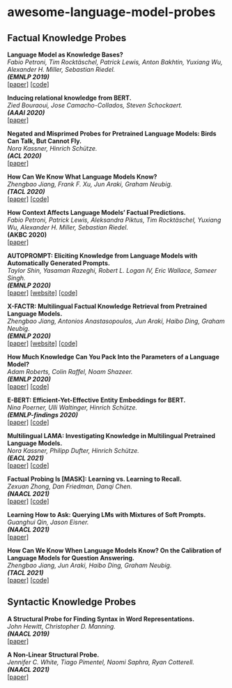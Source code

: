 # awesome-language-model-probes

## Factual Knowledge Probes

**Language Model as Knowledge Bases?**<br>
*Fabio Petroni, Tim Rocktäschel, Patrick Lewis, Anton Bakhtin, Yuxiang Wu, Alexander H. Miller, Sebastian Riedel.*<br>
**_(EMNLP 2019)_**<br>
[[paper]](https://arxiv.org/pdf/1909.01066.pdf)
[[code]](https://github.com/facebookresearch/LAMA)

**Inducing relational knowledge from BERT.**<br>
*Zied Bouraoui, Jose Camacho-Collados, Steven Schockaert.*<br>
**_(AAAI 2020)_**<br>
[[paper]](https://arxiv.org/pdf/1911.12753.pdf)

**Negated and Misprimed Probes for Pretrained Language Models: Birds Can Talk, But Cannot Fly.**<br>
*Nora Kassner, Hinrich Schütze.*<br>
**_(ACL 2020)_**<br>
[[paper]](https://www.aclweb.org/anthology/2020.acl-main.698.pdf)

**How Can We Know What Language Models Know?**<br>
*Zhengbao Jiang, Frank F. Xu, Jun Araki, Graham Neubig.*<br>
**_(TACL 2020)_**<br>
[[paper]](https://arxiv.org/pdf/1911.12543.pdf)
[[code]](https://github.com/jzbjyb/LPAQA)

**How Context Affects Language Models’ Factual Predictions.**<br>
*Fabio Petroni, Patrick Lewis, Aleksandra Piktus, Tim Rocktäschel, Yuxiang Wu, Alexander H. Miller, Sebastian Riedel.*<br>
**__(AKBC 2020)__**<br>
[[paper]](https://openreview.net/forum?id=025X0zPfn)

**AUTOPROMPT: Eliciting Knowledge from Language Models with Automatically Generated Prompts.**<br>
*Taylor Shin, Yasaman Razeghi, Robert L. Logan IV, Eric Wallace, Sameer Singh.*<br>
**_(EMNLP 2020)_**<br>
[[paper]](https://www.aclweb.org/anthology/2020.emnlp-main.346.pdf)
[[website]](https://ucinlp.github.io/autoprompt/)
[[code]](https://github.com/ucinlp/autoprompt)

**X-FACTR: Multilingual Factual Knowledge Retrieval from Pretrained Language Models.**<br>
*Zhengbao Jiang, Antonios Anastasopoulos, Jun Araki, Haibo Ding, Graham Neubig.*<br>
**_(EMNLP 2020)_**<br>
[[paper]](https://www.aclweb.org/anthology/2020.emnlp-main.479.pdf)
[[website]](https://x-factr.github.io)
[[code]](https://github.com/jzbjyb/X-FACTR)

**How Much Knowledge Can You Pack Into the Parameters of a Language Model?**<br>
*Adam Roberts, Colin Raffel, Noam Shazeer.*<br>
**_(EMNLP 2020)_**<br>
[[paper]](https://www.aclweb.org/anthology/2020.emnlp-main.437.pdf)
[[code]](https://goo.gle/t5-cbqa)

**E-BERT: Efficient-Yet-Effective Entity Embeddings for BERT.**<br>
*Nina Poerner, Ulli Waltinger, Hinrich Schütze.*<br>
**_(EMNLP-findings 2020)_**<br>
[[paper]](https://www.aclweb.org/anthology/2020.findings-emnlp.71.pdf)
[[code]](https://github.com/npoe/ebert)

**Multilingual LAMA: Investigating Knowledge in Multilingual Pretrained Language Models.**<br>
*Nora Kassner, Philipp Dufter, Hinrich Schütze.*<br>
**_(EACL 2021)_**<br>
[[paper]](https://arxiv.org/pdf/2102.00894.pdf)
[[code]](https://github.com/norakassner/mlama)

**Factual Probing Is [MASK]: Learning vs. Learning to Recall.**<br>
*Zexuan Zhong, Dan Friedman, Danqi Chen.*<br>
**_(NAACL 2021)_**<br>
[[paper]](https://www.aclweb.org/anthology/2021.naacl-main.398v2.pdf)
[[code]](https://github.com/princeton-nlp/OptiPrompt)

**Learning How to Ask: Querying LMs with Mixtures of Soft Prompts.**<br>
*Guanghui Qin, Jason Eisner.*<br>
**_(NAACL 2021)_**<br>
[[paper]](https://www.aclweb.org/anthology/2021.naacl-main.410.pdf)

**How Can We Know When Language Models Know? On the Calibration of Language Models for Question Answering.**<br>
*Zhengbao Jiang, Jun Araki, Haibo Ding, Graham Neubig.*<br>
**_(TACL 2021)_**<br>
[[paper]](https://arxiv.org/pdf/2012.00955.pdf)
[[code]](https://github.com/jzbjyb/lm-calibration)


## Syntactic Knowledge Probes

**A Structural Probe for Finding Syntax in Word Representations.**<br>
*John Hewitt, Christopher D. Manning.*<br>
**_(NAACL 2019)_**<br>
[[paper]](https://www.aclweb.org/anthology/N19-1419.pdf)

**A Non-Linear Structural Probe.**<br>
*Jennifer C. White, Tiago Pimentel, Naomi Saphra, Ryan Cotterell.*<br>
**_(NAACL 2021)_**<br>
[[paper]](https://www.aclweb.org/anthology/2021.naacl-main.12.pdf)
